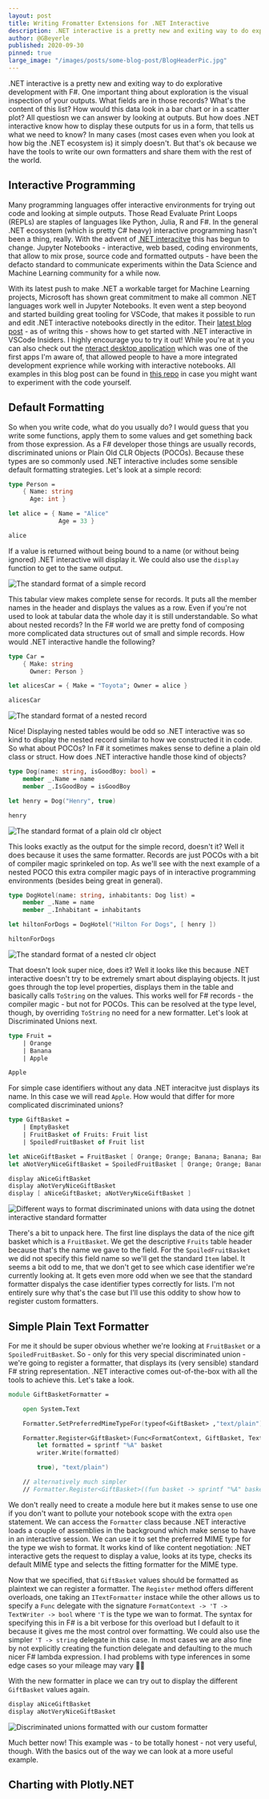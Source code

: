 ```yaml
---
layout: post
title: Writing Fromatter Extensions for .NET Interactive
description: .NET interactive is a pretty new and exiting way to do explorative development with F#. One important thing about exploration is the visual inspection of your outputs. What fields are in those records? What's the content of this list? How would this data look in a bar chart or in a scatter plot? All questiosn we can answer by looking at outputs. But how does .NET interactive know how to display these outputs for us in a form, that tells us what we need to know? In many cases (most cases even when you look at how big the .NET ecosystem is) it simply doesn't. But that's ok because we have the tools to write our own formatters and share them with the rest of the world.
author: @GBeyerle
published: 2020-09-30
pinned: true
large_image: "/images/posts/some-blog-post/BlogHeaderPic.jpg"
---
```


.NET interactive is a pretty new and exiting way to do explorative development with F#. One important thing about exploration is the visual inspection of your outputs. What fields are in those records? What's the content of this list? How would this data look in a bar chart or in a scatter plot? All questiosn we can answer by looking at outputs. But how does .NET interactive know how to display these outputs for us in a form, that tells us what we need to know? In many cases (most cases even when you look at how big the .NET ecosystem is) it simply doesn't. But that's ok because we have the tools to write our own formatters and share them with the rest of the world.

<!--more-->

## <a name="interactive-programming">Interactive Programming</a>

Many programming languages offer interactive environments for trying out code and looking at simple outputs. Those Read Evaluate Print Loops (REPLs) are staples of languages like Python, Julia, R and F#. In the general .NET ecosystem (which is pretty C# heavy) interactive programming hasn't been a thing, really. With the advent of [.NET interacitve](https://github.com/dotnet/interactive) this has begun to change. Jupyter Notebooks - interactive, web based, coding environments, that allow to mix prose, source code and formatted outputs - have been the defacto standard to communicate experiments within the Data Science and Machine Learning community for a while now.

With its latest push to make .NET a workable target for Machine Learning projects, Microsoft has shown great commitment to make all common .NET languages work well in Jupyter Notebooks. It even went a step beoyond and started building great tooling for VSCode, that makes it possible to run and edit .NET interactive notebooks directly in the editor. Their [latest blog post](https://devblogs.microsoft.com/dotnet/net-interactive-preview-3-vs-code-insiders-and-polyglot-notebooks/) - as of writng this - shows how to get started with .NET interactive in VSCode Insiders. I highly encourage you to try it out! While you're at it you can also check out the [nteract desktop application](https://nteract.io/applications) which was one of the first apps I'm aware of, that allowed people to have a more integrated development exprience while working with interactive notebooks. All examples in this blog post can be found in [this repo](https://github.com/WalternativE/WritingDotNetInteractiveFormatters) in case you might want to experiment with the code yourself.

## <a name="default-formatting">Default Formatting</a>

So when you write code, what do you usually do? I would guess that you write some functions, apply them to some values and get something back from those expression. As a F# developer those things are usually records, discriminated unions or Plain Old CLR Objects (POCOs). Because these types are so commonly used .NET interactive includes some sensible default formatting strategies. Let's look at a simple record:

```fsharp
type Person =
    { Name: string
      Age: int }

let alice = { Name = "Alice"
              Age = 33 }

alice
```

If a value is returned without being bound to a name (or without being ignored) .NET interactive will display it. We could also use the `display` function to get to the same output.

![The standard format of a simple record](/images/posts/writing-formatters-for-dotnet-interactive/simple_record_formatted.jpg)

This tabular view makes complete sense for records. It puts all the member names in the header and displays the values as a row. Even if you're not used to look at tabular data the whole day it is still understandable. So what about nested records? In the F# world we are pretty fond of composing more complicated data structures out of small and simple records. How would .NET interactive handle the following?

```fsharp
type Car =
    { Make: string
      Owner: Person }

let alicesCar = { Make = "Toyota"; Owner = alice }

alicesCar
```
![The standard format of a nested record](/images/posts/writing-formatters-for-dotnet-interactive/nested_record_formatted.jpg)

Nice! Displaying nested tables would be odd so .NET interactive was so kind to display the nested record similar to how we constructed it in code. So what about POCOs? In F# it sometimes makes sense to define a plain old class or struct. How does .NET interactive handle those kind of objects?

```fsharp
type Dog(name: string, isGoodBoy: bool) =
    member _.Name = name
    member _.IsGoodBoy = isGoodBoy

let henry = Dog("Henry", true)

henry
```

![The standard format of a plain old clr object](/images/posts/writing-formatters-for-dotnet-interactive/simple_poco_formatted.jpg)

This looks exactly as the output for the simple record, doesn't it? Well it does because it uses the same formatter. Records are just POCOs with a bit of compiler magic sprinkeled on top. As we'll see with the next example of a nested POCO this extra compiler magic pays of in interactive programming environments (besides being great in general).


```fsharp
type DogHotel(name: string, inhabitants: Dog list) =
    member _.Name = name
    member _.Inhabitant = inhabitants

let hiltonForDogs = DogHotel("Hilton For Dogs", [ henry ])

hiltonForDogs
```

![The standard format of a nested clr object](/images/posts/writing-formatters-for-dotnet-interactive/nested_poco_formatted.jpg)

That doesn't look super nice, does it? Well it looks like this because .NET interactive doesn't try to be extremely smart about displaying objects. It just goes through the top level properties, displays them in the table and basically calls `ToString` on the values. This works well for F# records - the compiler magic - but not for POCOs. This can be resolved at the type level, though, by overriding `ToString` no need for a new formatter. Let's look at Discriminated Unions next.

```fsharp
type Fruit =
    | Orange
    | Banana
    | Apple

Apple
```

For simple case identifiers without any data .NET interacitve just displays its name. In this case we will read `Apple`. How would that differ for more complicated discriminated unions?

```fsharp
type GiftBasket =
    | EmptyBasket
    | FruitBasket of Fruits: Fruit list
    | SpoiledFruitBasket of Fruit list

let aNiceGiftBasket = FruitBasket [ Orange; Orange; Banana; Banana; Banana; Apple ]
let aNotVeryNiceGiftBasket = SpoiledFruitBasket [ Orange; Orange; Banana; Banana; Banana; Apple ]

display aNiceGiftBasket
display aNotVeryNiceGiftBasket
display [ aNiceGiftBasket; aNotVeryNiceGiftBasket ]
```

![Different ways to format discriminated unions with data using the dotnet interactive standard formatter](/images/posts/writing-formatters-for-dotnet-interactive/du_withdata_formatted.jpg)

There's a bit to unpack here. The first line displays the data of the nice gift basket which is a `FruitBasket`. We get the descriptive `Fruits` table header because that's the name we gave to the field. For the `SpoiledFruitBasket` we did not specify this field name so we'll get the standard `Item` label. It seems a bit odd to me, that we don't get to see which case identifier we're currently looking at. It gets even more odd when we see that the standard formatter dispalys the case identifier types correctly for lists. I'm not entirely sure why that's the case but I'll use this oddity to show how to register custom formatters.

## <a name="simple-plain-text-formatter">Simple Plain Text Formatter</a>

For me it should be super obvious whether we're looking at `FruitBasket` or a `SpoiledFruitBasket`. So - only for this very special discriminated union - we're going to register a formatter, that displays its (very sensible) standard F# string representation. .NET interactive comes out-of-the-box with all the tools to achieve this. Let's take a look.

```fsharp
module GiftBasketFormatter =

    open System.Text

    Formatter.SetPreferredMimeTypeFor(typeof<GiftBasket> ,"text/plain")

    Formatter.Register<GiftBasket>(Func<FormatContext, GiftBasket, TextWriter, bool>(fun context basket writer ->
        let formatted = sprintf "%A" basket
        writer.Write(formatted)

        true), "text/plain")

    // alternatively much simpler
    // Formatter.Register<GiftBasket>((fun basket -> sprintf "%A" basket), "text/plain")
```

We don't really need to create a module here but it makes sense to use one if you don't want to pollute your notebook scope with the extra `open` statement. We can access the `Formatter` class because .NET interactive loads a couple of assemblies in the background which make sense to have in an interactive session. We can use it to set the preferred MIME type for the type we wish to format. It works kind of like content negotiation: .NET interactive gets the request to display a value, looks at its type, checks its default MIME type and selects the fitting formatter for the MIME type.

Now that we specified, that `GiftBasket` values should be formatted as plaintext we can register a formatter. The `Register` method offers different overloads, one taking an `ITextFormatter` instace while the other allows us to specify a `Func` delegate with the signature `FormatContext -> 'T -> TextWriter -> bool` where `'T` is the type we wan to format. The syntax for specifying this in F# is a bit verbose for this overload but I default to it because it gives me the most control over formatting. We could also use the simpler `'T -> string` delegate in this case. In most cases we are also fine by not explicitly creating the function delegate and defaulting to the much nicer F# lambda expression. I had problems with type inferences in some edge cases so your mileage may vary 🤷‍♂️

With the new formatter in place we can try out to display the different `GiftBasket` values again.

```fsharp
display aNiceGiftBasket
display aNotVeryNiceGiftBasket
```

![Discriminated unions formatted with our custom formatter](/images/posts/writing-formatters-for-dotnet-interactive/du_withdata_formatted_custom.jpg)

Much better now! This example was - to be totally honest - not very useful, though. With the basics out of the way we can look at a more useful example.

## <a name="charting-with-plotly-net">Charting with Plotly.NET</a>
